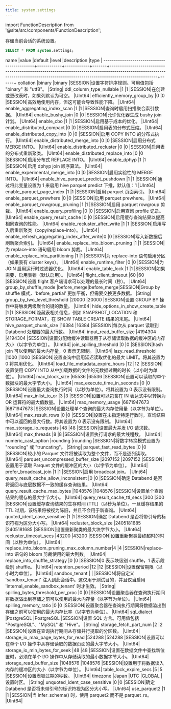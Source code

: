 ```yaml
---
title: system.settings
---
```

import FunctionDescription from '@site/src/components/FunctionDescription';

<FunctionDescription description="Introduced or updated: v1.2.466"/>

存储当前会话的系统设置。

```sql
SELECT * FROM system.settings;
```

name                                        |value       |default     |level  |description                                                                                                                                                                        |type  |
--------------------------------------------+------------+------------+-------+-----------------------------------------------------------------------------------------------------------------------------------------------------------------------------------+------+
collation                                   |binary      |binary      |SESSION|设置字符排序规则。可用值包括 "binary" 和 "utf8"。                                                                                                                                     |String|
ddl_column_type_nullable                    |1           |1           |SESSION|在创建或更改表时，如果列默认为可空。                                                                                                                                               |UInt64|
efficiently_memory_group_by                 |0           |0           |SESSION|高效地使用内存，但这可能会导致性能下降。                                                                                                                                           |UInt64|
enable_aggregating_index_scan               |1           |1           |SESSION|查询时启用扫描聚合索引数据。                                                                                                                                                     |UInt64|
enable_bushy_join                           |0           |0           |SESSION|允许优化器生成 bushy join 计划。                                                                                                                                                  |UInt64|
enable_cbo                                  |1           |1           |SESSION|启用基于成本的优化。                                                                                                                                                             |UInt64|
enable_distributed_compact                  |0           |0           |SESSION|启用表的分布式压缩。                                                                                                                                                               |UInt64|
enable_distributed_copy_into                |0           |0           |SESSION|启用 COPY INTO 的分布式执行。                                                                                                                                                      |UInt64|
enable_distributed_merge_into               |0           |0           |SESSION|启用分布式 MERGE INTO。                                                                                                                                                            |UInt64|
enable_distributed_recluster                |0           |0           |SESSION|启用表的分布式重新聚类。                                                                                                                                                             |UInt64|
enable_distributed_replace_into             |0           |0           |SESSION|启用分布式 REPLACE INTO。                                                                                                                                                           |UInt64|
enable_dphyp                                |1           |1           |SESSION|启用 dphyp join 顺序算法。                                                                                                                                                        |UInt64|
enable_experimental_merge_into              |0           |0           |SESSION|启用实验性的 MERGE INTO。                                                                                                                                                          |UInt64|
enable_hive_parquet_predict_pushdown        |1           |1           |SESSION|通过将此变量设置为 1 来启用 hive parquet predict 下推，默认值：1                                                                                                                    |UInt64|
enable_parquet_page_index                   |1           |1           |SESSION|启用 parquet 页面索引。                                                                                                                                                           |UInt64|
enable_parquet_prewhere                     |0           |0           |SESSION|启用 parquet prewhere。                                                                                                                                                            |UInt64|
enable_parquet_rowgroup_pruning             |1           |1           |SESSION|启用 parquet rowgroup 剪裁。                                                                                                                                                      |UInt64|
enable_query_profiling                      |0           |0           |SESSION|启用查询 profile 记录。                                                                                                                                                           |UInt64|
enable_query_result_cache                   |0           |0           |SESSION|启用缓存查询结果以提高相同查询的性能。                                                                                                                                             |UInt64|
enable_recluster_after_write                |1           |1           |SESSION|启用写入后重新聚类（copy/replace-into）。                                                                                                                                         |UInt64|
enable_refresh_aggregating_index_after_write|0           |0           |SESSION|写入新数据后刷新聚合索引。                                                                                                                                                         |UInt64|
enable_replace_into_bloom_pruning           |1           |1           |SESSION|为 replace-into 语句启用 bloom 剪裁。                                                                                                                                             |UInt64|
enable_replace_into_partitioning            |1           |1           |SESSION|为 replace-into 语句启用分区（如果表有 cluster keys）。                                                                                                                             |UInt64|
enable_runtime_filter                       |0           |0           |SESSION|为 JOIN 启用运行时过滤器优化。                                                                                                                                                    |UInt64|
enable_table_lock                           |1           |1           |SESSION|如果需要，启用表锁（默认启用）。                                                                                                                                                   |UInt64|
flight_client_timeout                       |60          |60          |SESSION|设置 flight 客户端请求可以处理的最长时间（秒）。                                                                                                                                    |UInt64|
group_by_shuffle_mode                       |before_merge|before_merge|SESSION|Group by shuffle 模式，'before_partial' 更加平衡，但需要交换更多数据。                                                                                                                |String|
group_by_two_level_threshold                |20000       |20000       |SESSION|设置 GROUP BY 操作中将触发两级聚合的键的数量。                                                                                                                                   |UInt64|
hide_options_in_show_create_table           |1           |1           |SESSION|隐藏表相关信息，例如 SNAPSHOT_LOCATION 和 STORAGE_FORMAT，在 SHOW TABLE CREATE 结果的末尾。                                                                                        |UInt64|
hive_parquet_chunk_size                     |16384       |16384       |SESSION|每次从 parquet 读取到 Databend 处理器的最大行数。                                                                                                                                  |UInt64|
input_read_buffer_size                      |4194304     |4194304     |SESSION|设置分配给缓冲读取器用于从存储读取数据的缓冲区的内存大小（以字节为单位）。                                                                                                                 |UInt64|
join_spilling_threshold                     |0           |0           |SESSION|hash join 可以使用的最大内存量，0 表示无限制。                                                                                                                                      |UInt64|
lazy_read_threshold                         |1000        |1000        |SESSION|设置查询中启用延迟读取优化的最大 LIMIT。将其设置为 0 将禁用优化。                                                                                                                    |UInt64|
load_file_metadata_expire_hours             |12          |12          |SESSION|设置使用 COPY INTO 从中加载数据的文件的元数据过期的时长（以小时为单位）。                                                                                                               |UInt64|
max_block_size                              |65536       |65536       |SESSION|设置可以读取的单个数据块的最大字节大小。                                                                                                                                           |UInt64|
max_execute_time_in_seconds                 |0           |0           |SESSION|设置最大查询执行时间（以秒为单位）。将其设置为 0 表示没有限制。                                                                                                                             |UInt64|
max_inlist_to_or                            |3           |3           |SESSION|设置可以包含在 IN 表达式中以转换为 OR 运算符的最大值数量。                                                                                                                            |UInt64|
max_memory_usage                            |6871947673  |6871947673  |SESSION|设置处理单个查询的最大内存使用量（以字节为单位）。                                                                                                                                         |UInt64|
max_result_rows                             |0           |0           |SESSION|设置在未指定特定行数时，查询结果中可以返回的最大行数。将其设置为 0 表示没有限制。                                                                                                                 |UInt64|
max_storage_io_requests                     |48          |48          |SESSION|设置最大并发 I/O 请求数。                                                                                                                                                           |UInt64|
max_threads                                 |8           |8           |SESSION|设置执行请求的最大线程数。                                                                                                                                                           |UInt64|
numeric_cast_option                         |rounding    |rounding    |SESSION|将数字转换模式设置为 "rounding" 或 "truncating"。                                                                                                                                |String|
parquet_fast_read_bytes                     |0           |0           |SESSION|较小的 Parquet 文件将被读取为整个文件，而不是逐列读取。                                                                                                                                   |UInt64|
parquet_uncompressed_buffer_size            |2097152     |2097152     |SESSION|设置用于读取 Parquet 文件的缓冲区的大小（以字节为单位）。                                                                                                                               |UInt64|
prefer_broadcast_join                       |1           |1           |SESSION|启用 broadcast join。                                                                                                                                                             |UInt64|
query_result_cache_allow_inconsistent       |0           |0           |SESSION|确定 Databend 是否将返回与底层数据不一致的缓存查询结果。                                                                                                                                 |UInt64|
query_result_cache_max_bytes                |1048576     |1048576     |SESSION|设置单个查询结果的缓存的最大字节大小。                                                                                                                                                   |UInt64|
query_result_cache_ttl_secs                 |300         |300         |SESSION|设置缓存查询结果的生存时间 (TTL)（以秒为单位）。一旦缓存结果的 TTL 过期，该结果将被视为陈旧，并且不会用于新查询。                                                                                 |UInt64|
quoted_ident_case_sensitive                 |1           |1           |SESSION|确定 Databend 是否将带引号的标识符视为区分大小写。                                                                                                                                       |UInt64|
recluster_block_size                        |2405181685  |2405181685  |SESSION|设置重新聚类的最大块字节大小。                                                                                                                                                         |UInt64|
recluster_timeout_secs                      |43200       |43200       |SESSION|设置重新聚类最终超时的时间（以秒为单位）。                                                                                                                                                 |UInt64|
replace_into_bloom_pruning_max_column_number|4           |4           |SESSION|replace-into 语句的 bloom 剪裁使用的最大列数。                                                                                                                                       |UInt64|
replace_into_shuffle_strategy               |0           |0           |SESSION|0 表示块级别 shuffle，1 表示段级别 shuffle。                                                                                                                                         |UInt64|
retention_period                            |12          |12          |SESSION|设置保留期限（以小时为单位）。                                                                                                                                                           |UInt64|
sandbox_tenant                              |            |            |SESSION|将自定义 'sandbox_tenant' 注入到此会话中。这仅用于测试目的，并且仅当启用 'internal_enable_sandbox_tenant' 时才生效。                                                                       |String|
spilling_bytes_threshold_per_proc           |0           |0           |SESSION|设置聚合器在查询执行期间将数据溢出到存储之前可以使用的最大内存量（以字节为单位）。                                                                                                                   |UInt64|
spilling_memory_ratio                       |0           |0           |SESSION|设置聚合器在查询执行期间将数据溢出到存储之前可以使用的最大内存比率（以字节为单位）。                                                                                                                   |UInt64|
sql_dialect                                 |PostgreSQL  |PostgreSQL  |SESSION|设置 SQL 方言。可用值包括 "PostgreSQL"、"MySQL" 和 "Hive"。                                                                                                                             |String|
storage_fetch_part_num                      |2           |2           |SESSION|设置在查询执行期间从存储并行提取的分区数。                                                                                                                                               |UInt64|
storage_io_max_page_bytes_for_read          |524288      |524288      |SESSION|设置可以在单个 I/O 操作中从存储读取的数据页面的最大字节大小。                                                                                                                               |UInt64|
storage_io_min_bytes_for_seek               |48          |48          |SESSION|设置在数据文件中查找新位置时，必须在单个 I/O 操作中从存储读取的最小数据字节大小。                                                                                                               |UInt64|
storage_read_buffer_size                    |1048576     |1048576     |SESSION|设置用于将数据读入内存的缓冲区的大小（以字节为单位）。                                                                                                                                     |UInt64|
table_lock_expire_secs                      |5           |5           |SESSION|设置表锁过期的秒数。                                                                                                                                                                 |UInt64|
timezone                                    |Japan       |UTC         |GLOBAL |设置时区。                                                                                                                                                                         |String|
unquoted_ident_case_sensitive               |0           |0           |SESSION|确定 Databend 是否将未带引号的标识符视为区分大小写。                                                                                                                                     |UInt64|
use_parquet2                                |1           |1           |SESSION|当 infer_schema() 时，使用 parquet2 而不是 parquet_rs。                                                                                                                               |UInt64|
```